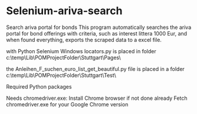# Selenium-ariva-search
Search ariva portal for bonds
This program automatically searches the  ariva portal for bond offerings with criteria, such as interest littera 1000 Eur, and when found everything, exports the scraped data to a excel file.

 with Python Selenium Windows locators.py is placed in folder c:\temp\Lib\POMProjectFolder\Stuttgart\Pages\

the Anleihen_F_suchen_euro_list_get_beautiful.py file is placed in a folder c:\temp\Lib\POMProjectFolder\Stuttgart\Test\

Required Python packages

Needs chromedriver.exe:
Install Chrome browser if not done already
Fetch chromedriver.exe for your Google Chrome version 
